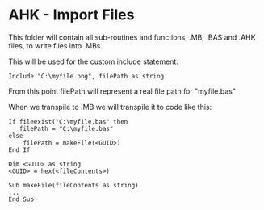 # AHK - Import Files

This folder will contain all sub-routines and functions, .MB, .BAS and .AHK files, to write files into .MBs.

This will be used for the custom include statement:

```
Include "C:\myfile.png", filePath as string
```

From this point filePath will represent a real file path for "myfile.bas"

When we transpile to .MB we will transpile it to code like this:

```
If fileexist("C:\myfile.bas" then
   filePath = "C:\myfile.bas"
else
    filePath = makeFile(<GUID>)
End If

Dim <GUID> as string
<GUID> = hex(<fileContents>)

Sub makeFile(fileContents as string)
...
End Sub
```
